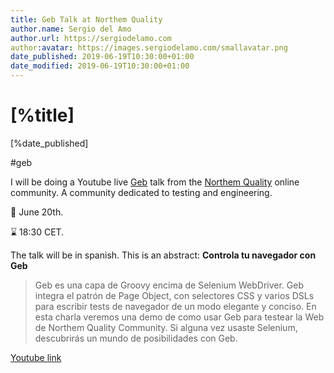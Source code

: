 ```yaml
---
title: Geb Talk at Northem Quality
author.name: Sergio del Amo
author.url: https://sergiodelamo.com
author:avatar: https://images.sergiodelamo.com/smallavatar.png 
date_published: 2019-06-19T10:30:00+01:00
date_modified: 2019-06-19T10:30:00+01:00
---
```


# [%title]

[%date_published]

#geb

I will be doing a Youtube live [Geb](https://gebish.org) talk from the [Northem Quality](https://northemquality.github.io">) online community. A community dedicated to testing and engineering.

📅 June 20th.

⌛️ 18:30 CET.

The talk will be in spanish. This is an abstract:
**Controla tu navegador con Geb**

> Geb es una capa de Groovy encima de Selenium WebDriver. Geb integra el patrón de Page Object, con selectores CSS y varios DSLs para escribir tests de navegador de un modo elegante y conciso. En esta charla veremos una demo de como usar Geb para testear la Web de Northem Quality Community. Si alguna vez usaste Selenium, descubrirás un mundo de posibilidades con Geb.

[Youtube link](https://youtu.be/00bqYXNKH18)

